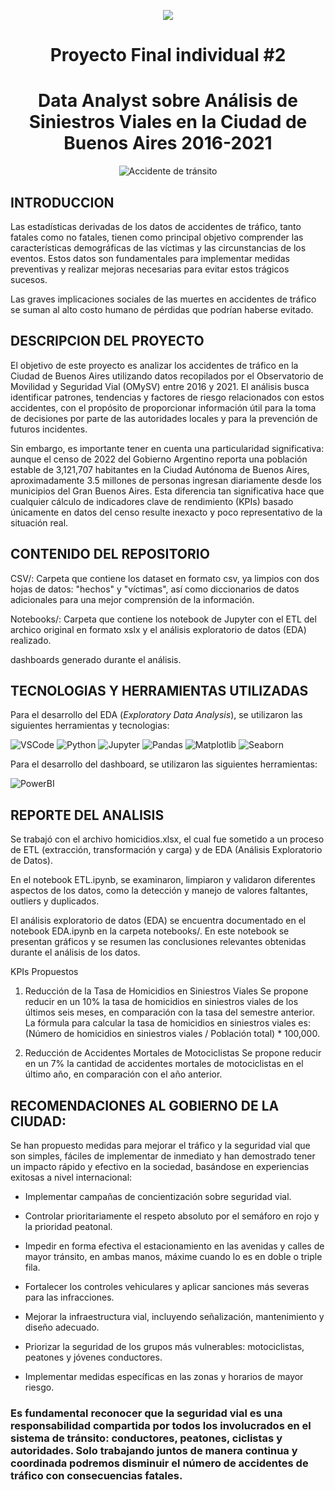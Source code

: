 <p align=center><img src=https://github.com/cristiandiaz370/proyecto-1-individual-Henry/assets/167250663/4fafcd79-690e-4324-9bc3-cf7fbbd238ad><p>

# <h1 align=center> **Proyecto Final individual #2** </h1>

# <h1 align=center> **Data Analyst sobre Análisis de Siniestros Viales en la Ciudad de Buenos Aires 2016-2021** </h1>

<p align='center'>
<img src="https://cdn.aarp.net/content/dam/aarp/auto/2021/05/1140-minor-fender-bender-esp.imgcache.rev.web.700.402.jpg" alt="Accidente de tránsito">
</p>

## INTRODUCCION

Las estadísticas derivadas de los datos de accidentes de tráfico, tanto fatales como no fatales, tienen como principal objetivo comprender las características demográficas de las víctimas y las circunstancias de los eventos. Estos datos son fundamentales para implementar medidas preventivas y realizar mejoras necesarias para evitar estos trágicos sucesos.

Las graves implicaciones sociales de las muertes en accidentes de tráfico se suman al alto costo humano de pérdidas que podrían haberse evitado.

## DESCRIPCION DEL PROYECTO

El objetivo de este proyecto es analizar los accidentes de tráfico en la Ciudad de Buenos Aires utilizando datos recopilados por el Observatorio de Movilidad y Seguridad Vial (OMySV) entre 2016 y 2021. El análisis busca identificar patrones, tendencias y factores de riesgo relacionados con estos accidentes, con el propósito de proporcionar información útil para la toma de decisiones por parte de las autoridades locales y para la prevención de futuros incidentes.

Sin embargo, es importante tener en cuenta una particularidad significativa: aunque el censo de 2022 del Gobierno Argentino reporta una población estable de 3,121,707 habitantes en la Ciudad Autónoma de Buenos Aires, aproximadamente 3.5 millones de personas ingresan diariamente desde los municipios del Gran Buenos Aires. Esta diferencia tan significativa hace que cualquier cálculo de indicadores clave de rendimiento (KPIs) basado únicamente en datos del censo resulte inexacto y poco representativo de la situación real.

## CONTENIDO DEL REPOSITORIO

CSV/: Carpeta que contiene los dataset en formato csv, ya limpios con dos hojas de datos: "hechos" y "víctimas", así como diccionarios de datos adicionales para una mejor comprensión de la información.

Notebooks/: Carpeta que contiene los notebook de Jupyter con el ETL del archico original en formato xslx y el análisis exploratorio de datos (EDA) realizado.

dashboards generado durante el análisis.

## TECNOLOGIAS Y HERRAMIENTAS UTILIZADAS

Para el desarrollo del EDA (*Exploratory Data Analysis*), se utilizaron las siguientes herramientas y tecnologias:

![VSCode](https://img.shields.io/badge/-VSCode-333333?style=flat&logo=visual-studio-code)
![Python](https://img.shields.io/badge/-Python-333333?style=flat&logo=python)
![Jupyter](https://img.shields.io/badge/-Jupyter-333333?style=flat&logo=jupyter)
![Pandas](https://img.shields.io/badge/-Pandas-333333?style=flat&logo=pandas)
![Matplotlib](https://img.shields.io/badge/Matplotlib-333333?style=flat&logo=WordCloud)
![Seaborn](https://img.shields.io/badge/Seaborn-333333?style=flat&logo=Seaborn)

Para el desarrollo del dashboard, se utilizaron las siguientes herramientas:

![PowerBI](https://img.shields.io/badge/PowerBI-333333?style=flat&logo=powerbi)

## REPORTE DEL ANALISIS

Se trabajó con el archivo homicidios.xlsx, el cual fue sometido a un proceso de ETL (extracción, transformación y carga) y de EDA (Análisis Exploratorio de Datos).

En el notebook ETL.ipynb, se examinaron, limpiaron y validaron diferentes aspectos de los datos, como la detección y manejo de valores faltantes, outliers y duplicados.

El análisis exploratorio de datos (EDA) se encuentra documentado en el notebook EDA.ipynb en la carpeta notebooks/. En este notebook se presentan gráficos y se resumen las conclusiones relevantes obtenidas durante el análisis de los datos.

KPIs Propuestos
1. Reducción de la Tasa de Homicidios en Siniestros Viales
Se propone reducir en un 10% la tasa de homicidios en siniestros viales de los últimos seis meses, en comparación con la tasa del semestre anterior. La fórmula para calcular la tasa de homicidios en siniestros viales es: (Número de homicidios en siniestros viales / Población total) * 100,000.

2. Reducción de Accidentes Mortales de Motociclistas
Se propone reducir en un 7% la cantidad de accidentes mortales de motociclistas en el último año, en comparación con el año anterior.

## RECOMENDACIONES AL GOBIERNO DE LA CIUDAD:

Se han propuesto medidas para mejorar el tráfico y la seguridad vial que son simples, fáciles de implementar de inmediato y han demostrado tener un impacto rápido y efectivo en la sociedad, basándose en experiencias exitosas a nivel internacional:

* Implementar campañas de concientización sobre seguridad vial.

* Controlar prioritariamente el respeto absoluto por el semáforo en rojo y la prioridad peatonal.

* Impedir en forma efectiva el estacionamiento en las avenidas y calles de mayor tránsito, en ambas manos, máxime cuando lo es en doble o triple fila.

* Fortalecer los controles vehiculares y aplicar sanciones más severas para las infracciones.

* Mejorar la infraestructura vial, incluyendo señalización, mantenimiento y diseño adecuado.

* Priorizar la seguridad de los grupos más vulnerables: motociclistas, peatones y jóvenes conductores.

* Implementar medidas específicas en las zonas y horarios de mayor riesgo.

### Es fundamental reconocer que la seguridad vial es una responsabilidad compartida por todos los involucrados en el sistema de tránsito: conductores, peatones, ciclistas y autoridades. Solo trabajando juntos de manera continua y coordinada podremos disminuir el número de accidentes de tráfico con consecuencias fatales.

